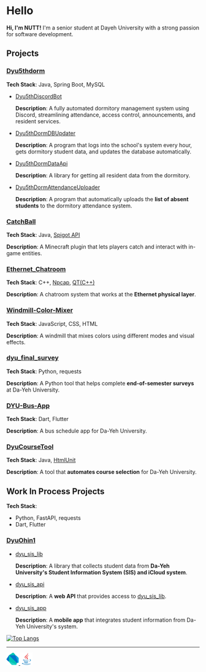 # Hello

**Hi, I'm NUTT!**
 I'm a senior student at Dayeh University with a strong passion for software development.

## Projects

### [Dyu5thdorm](https://github.com/Dyu5th-Dorm)

**Tech Stack**: Java, Spring Boot, MySQL

- [Dyu5thDiscordBot](https://github.com/Dyu5th-Dorm/DiligentDiscordBot)

  **Description**: A fully automated dormitory management system using Discord, streamlining attendance, access control, announcements, and resident services.

- [Dyu5thDormDBUpdater](https://github.com/Dyu5th-Dorm/Dyu5thDormDBUpdater)

  **Description**: A program that logs into the school's system every hour, gets dormitory student data, and updates the database automatically.

- [Dyu5thDormDataApi](https://github.com/Dyu5th-Dorm/Dyu5thDormDataApi)

  **Description**: A library for getting all resident data from the dormitory.

- [Dyu5thDormAttendanceUploader](https://github.com/Dyu5th-Dorm/Dyu5thDormAttendanceUploader)

  **Description**: A program that automatically uploads the **list of absent students** to the dormitory attendance system.

### [CatchBall](https://github.com/NUTT1101/CatchBall)

**Tech Stack**: Java, [Spigot API](https://hub.spigotmc.org/javadocs/spigot/)

**Description**: A Minecraft plugin that lets players catch and interact with in-game entities.

### [Ethernet_Chatroom](https://github.com/NUTT1101/Ethernet_Chatroom)

**Tech Stack**: C++, [Npcap](https://nmap.org/npcap/), [QT(C++)](https://www.qt.io/)

**Description**: A chatroom system that works at the **Ethernet physical layer**.

### [Windmill-Color-Mixer](https://github.com/NUTT1101/Windmill-Color-Mixer)

**Tech Stack**: JavaScript, CSS, HTML

**Description**: A windmill that mixes colors using different modes and visual effects.

### [dyu_final_survey](https://github.com/NUTT1101/dyu_final_survey)

**Tech Stack**: Python, requests

**Description**: A Python tool that helps complete **end-of-semester surveys** at Da-Yeh University.

### [DYU-Bus-App](https://github.com/NUTT1101/DYU-Bus-App)

**Tech Stack**: Dart, Flutter

**Description**: A bus schedule app for Da-Yeh University.

### [DyuCourseTool](https://github.com/NUTT1101/DyuCourseTool)

**Tech Stack**: Java, [HtmlUnit](https://htmlunit.sourceforge.io/)

**Description**: A tool that **automates course selection** for Da-Yeh University.

## Work In Process Projects

**Tech Stack**:

- Python, FastAPI, requests
- Dart, Flutter

### [DyuOhin1](https://github.com/DyuOhin1)

- [dyu_sis_lib](https://github.com/DyuOhin1/dyu_sis_lib)

  **Description**: A library that collects student data from **Da-Yeh University's Student Information System (SIS) and iCloud system**.

- [dyu_sis_api](https://github.com/DyuOhin1/dyu_sis_api)

  **Description**: A **web API** that provides access to [dyu_sis_lib](https://github.com/DyuOhin1/dyu_sis_lib).

- [dyu_sis_app](https://github.com/DyuOhin1/dyu_sis_app)

  **Description**: A **mobile app** that integrates student information from Da-Yeh University's system.

[![Top Langs](https://github-readme-stats.vercel.app/api/top-langs/?username=NUTT1101&theme=tokyonight&layout=compact&hide=html)](https://github.com/NUTT1101)

****
<a href="https://dart.dev/" target="_blank"> 
    <img src="https://raw.githubusercontent.com/devicons/devicon/master/icons/dart/dart-original.svg" alt="dart" width="32" height="32"/> 
</a>

<a href="https://www.java.com/" target="_blank"> 
    <img src="https://raw.githubusercontent.com/devicons/devicon/master/icons/java/java-original.svg" alt="java" width="32" height="32"/> 
</a>
